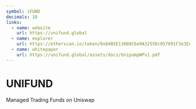 ```yaml
---
symbol: iFUND
decimals: 18
links:
  - name: website
    url: https://unifund.global
  - name: explorer
    url: https://etherscan.io/token/0x04B5E13000C6e9A3255Dc057091F3e3Eeee7b0f0
  - name: whitepaper
    url: https://unifund.global/assets/docs/UnipumpWPv1.pdf
---
```


# UNIFUND

Managed Trading Funds on Uniswap
